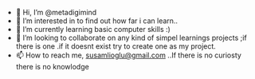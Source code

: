- 👋 Hi, I’m @metadigimind
- 👀 I’m interested in to find out how far i can learn..
- 🌱 I’m currently learning basic computer skills :)
- 💞️ I’m looking to collaborate on any kind of simpel learnings projects ;if there is one .if it doesnt exist try to create one as my project.
- 📫 How to reach me, susamlioglu@gmail.com
..If there is no curiosty there is no knowlodge
<!---
metadigimind/metadigimind is a ✨ special ✨ repository because its `README.md` (this file) appears on your GitHub profile.
You can click the Preview link to take a look at your changes.
--->
